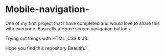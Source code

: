 # Mobile-navigation-

One of my first project that I have completed and would love to share this with everyone.
Basically a Home screen navigation buttons.

Trying out things with HTML ,CSS & JS.

Hope you find this repository Beautiful.

